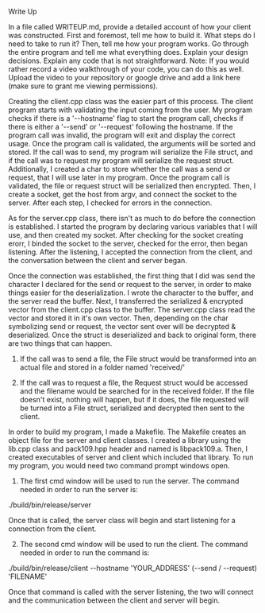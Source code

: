 Write Up

In a file called WRITEUP.md, provide a detailed account of how your client was constructed. First and foremost, tell me how to build it. What steps do I need to take to run it? Then, tell me how your program works. Go through the entire program and tell me what everything does. Explain your design decisions. Explain any code that is not straightforward. Note: If you would rather record a video walkthrough of your code, you can do this as well. Upload the video to your repository or google drive and add a link here (make sure to grant me viewing permissions).


Creating the client.cpp class was the easier part of this process. The client program starts with validating the input coming from the user. My program checks if there is a '--hostname' flag to start the program call, checks if there is either a '--send' or '--request' following the hostname. If the program call was invalid, the program will exit and display the correct usage. Once the program call is validated, the arguments will be sorted and stored. If the call was to send, my program will serialize the File struct, and if the call was to request my program will serialize the request struct. Additionally, I created a char to store whether the call was a send or request, that I will use later in my program. Once the program call is validated, the file or request struct will be serialized then encrypted. Then, I create a socket, get the host from argv, and connect the socket to the server. After each step, I checked for errors in the connection.

As for the server.cpp class, there isn't as much to do before the connection is established. I started the program by declaring various variables that I will use, and then created my socket. After checking for the socket creating erorr, I binded the socket to the server, checked for the error, then began listening. After the listening, I accepted the connection from the client, and the conversation between the client and server began.

Once the connection was established, the first thing that I did was send the character I declared for the send or request to the server, in order to make things easier for the deserialization. I wrote the character to the buffer, and the server read the buffer. Next, I transferred the serialized & encrypted vector from the client.cpp class to the buffer. The server.cpp class read the vector and stored it in it's own vector. Then, depending on the char symbolizing send or request, the vector sent over will be decrypted & deserialized. Once the struct is deserialized and back to original form, there are two things that can happen.

1) If the call was to send a file, the File struct would be transformed into an actual file and stored in a folder named 'received/'

2) If the call was to request a file, the Request struct would be accessed and the filename would be searched for in the received folder. If the file doesn't exist, nothing will happen, but if it does, the file requested will be turned into a File struct, serialized and decrypted then sent to the client.

In order to build my program, I made a Makefile. The Makefile creates an object file for the server and client classes. I created a library using the lib.cpp class and pack109.hpp header and named is libpack109.a. Then, I created executables of server and client which included that library. To run my program, you would need two command prompt windows open.

1) The first cmd window will be used to run the server. The command needed in order to run the server is:

./build/bin/release/server

Once that is called, the server class will begin and start listening for a connection from the client.

2) The second cmd window will be used to run the client. 
The command needed in order to run the command is:

./build/bin/release/client --hostname 'YOUR_ADDRESS' (--send / --request) 'FILENAME'

Once that command is called with the server listening, the two will connect and the communication between the client and server will begin.